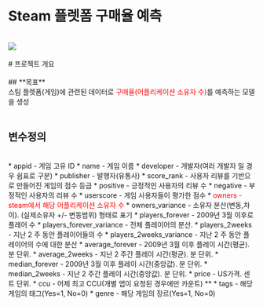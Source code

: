# Steam 플렛폼 구매율 예측<br>
<br>
<img src = 'http://images.vg247.com/current//2011/04/steam1.jpg'><br>
<br>
# 프로젝트 개요<br>
<br>
## **목표**<br>
스팀 플렛폼(게임)에 관련된 데이터로 <span style="color:red">구매율(어플리케이션 소유자 수)</span>를 예측하는 모델을 생성<br>
<br>

## **변수정의**<br>
<br>
  * appid - 게임 고유 ID
  * name - 게임 이름
  * developer - 개발자(여러 개발자 일 경우 쉼표로 구분)
  * publisher - 발행자(유통사)
  * score_rank - 사용자 리뷰를 기반으로 만들어진 게임의 점수 등급
  * positive - 긍정적인 사용자의 리뷰 수
  * negative - 부정적인 사용자의 리뷰 수
  * userscore - 게임 사용자들이 평가한 점수
  * <span style="color:red">owners - steam에서 해당 어플리케이션 소유자 수</span>
  * owners_variance - 소유자 분산(변동,차이). (실제소유자 +/- 변동범위) 형태로 표기
  * players_forever - 2009년 3월 이후로 플레어 수
  * players_forever_variance - 전체 플레이어의 분산.
  * players_2weeks - 지난 2 주 동안 플레이어들의 수
  * players_2weeks_variance - 지난 2 주 동안 플레이어의 수에 대한 분산
  * average_forever - 2009년 3월 이후 플레이 시간(평균). 분 단위.
  * average_2weeks - 지난 2 주간 플레이 시간(평균). 분 단위.
  * median_forever - 2009년 3월 이후 플레이 시간(중앙값). 분 단위.
  * median_2weeks - 지난 2 주간 플레이 시간(중앙값). 분 단위. 
  * price - US가격. 센트 단위.
  * ccu - 어제 최고 CCU(개별 앱이 요청된 경우에만 카운트) **
  * tags - 해당 게임의 태그(Yes=1, No=0)
  * genre - 해당 게임의 장르(Yes=1, No=0)
